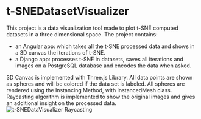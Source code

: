 # t-SNEDatasetVisualizer
This project is a data visualization tool made to plot t-SNE computed datasets in a three dimensional space.
The project contains:
- an Angular app: which takes all the t-SNE processed data and shows in a 3D canvas the iterations of t-SNE.
- a Django app: processes t-SNE in datasets, saves all iterations and images on a PostgreSQL database and encodes the data when asked.

3D Canvas is implemented with Three.js Library. All data points are shown as spheres and will be colored if the data set is labeled. 
All spheres are rendered using the Instancing Method, with InstancedMesh class. 
Raycasting algorithm is implemented to show the original images and gives an additional insight on the processed data.
![t-SNEDataVisualizer Raycasting](./raycasting.gif)


